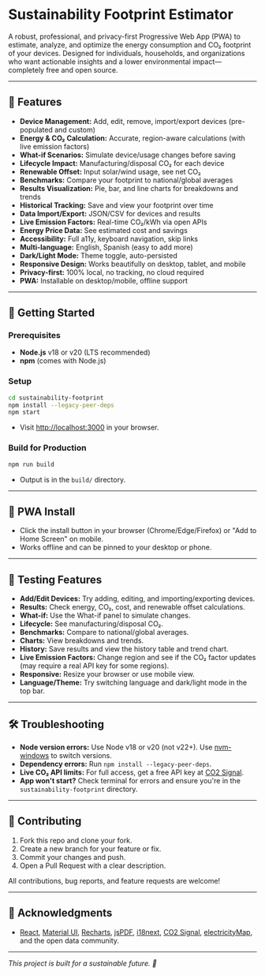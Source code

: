 # Sustainability Footprint Estimator

A robust, professional, and privacy-first Progressive Web App (PWA) to estimate, analyze, and optimize the energy consumption and CO₂ footprint of your devices. Designed for individuals, households, and organizations who want actionable insights and a lower environmental impact—completely free and open source.

---

## 🌟 Features
- **Device Management:** Add, edit, remove, import/export devices (pre-populated and custom)
- **Energy & CO₂ Calculation:** Accurate, region-aware calculations (with live emission factors)
- **What-if Scenarios:** Simulate device/usage changes before saving
- **Lifecycle Impact:** Manufacturing/disposal CO₂ for each device
- **Renewable Offset:** Input solar/wind usage, see net CO₂
- **Benchmarks:** Compare your footprint to national/global averages
- **Results Visualization:** Pie, bar, and line charts for breakdowns and trends
- **Historical Tracking:** Save and view your footprint over time
- **Data Import/Export:** JSON/CSV for devices and results
- **Live Emission Factors:** Real-time CO₂/kWh via open APIs
- **Energy Price Data:** See estimated cost and savings
- **Accessibility:** Full a11y, keyboard navigation, skip links
- **Multi-language:** English, Spanish (easy to add more)
- **Dark/Light Mode:** Theme toggle, auto-persisted
- **Responsive Design:** Works beautifully on desktop, tablet, and mobile
- **Privacy-first:** 100% local, no tracking, no cloud required
- **PWA:** Installable on desktop/mobile, offline support

---

## 🚀 Getting Started

### Prerequisites
- **Node.js** v18 or v20 (LTS recommended)
- **npm** (comes with Node.js)

### Setup
```bash
cd sustainability-footprint
npm install --legacy-peer-deps
npm start
```
- Visit [http://localhost:3000](http://localhost:3000) in your browser.

### Build for Production
```bash
npm run build
```
- Output is in the `build/` directory.

---

## 📱 PWA Install
- Click the install button in your browser (Chrome/Edge/Firefox) or "Add to Home Screen" on mobile.
- Works offline and can be pinned to your desktop or phone.

---

## 🧪 Testing Features
- **Add/Edit Devices:** Try adding, editing, and importing/exporting devices.
- **Results:** Check energy, CO₂, cost, and renewable offset calculations.
- **What-if:** Use the What-if panel to simulate changes.
- **Lifecycle:** See manufacturing/disposal CO₂.
- **Benchmarks:** Compare to national/global averages.
- **Charts:** View breakdowns and trends.
- **History:** Save results and view the history table and trend chart.
- **Live Emission Factors:** Change region and see if the CO₂ factor updates (may require a real API key for some regions).
- **Responsive:** Resize your browser or use mobile view.
- **Language/Theme:** Try switching language and dark/light mode in the top bar.

---

## 🛠️ Troubleshooting
- **Node version errors:** Use Node v18 or v20 (not v22+). Use [nvm-windows](https://github.com/coreybutler/nvm-windows) to switch versions.
- **Dependency errors:** Run `npm install --legacy-peer-deps`.
- **Live CO₂ API limits:** For full access, get a free API key at [CO2 Signal](https://www.co2signal.com/).
- **App won't start?** Check terminal for errors and ensure you're in the `sustainability-footprint` directory.

---

## 🤝 Contributing
1. Fork this repo and clone your fork.
2. Create a new branch for your feature or fix.
3. Commit your changes and push.
4. Open a Pull Request with a clear description.

All contributions, bug reports, and feature requests are welcome!

---

## 🙏 Acknowledgments
- [React](https://react.dev/), [Material UI](https://mui.com/), [Recharts](https://recharts.org/), [jsPDF](https://github.com/parallax/jsPDF), [i18next](https://www.i18next.com/), [CO2 Signal](https://www.co2signal.com/), [electricityMap](https://www.electricitymap.org/), and the open data community.

---

_This project is built for a sustainable future. 🌱_
